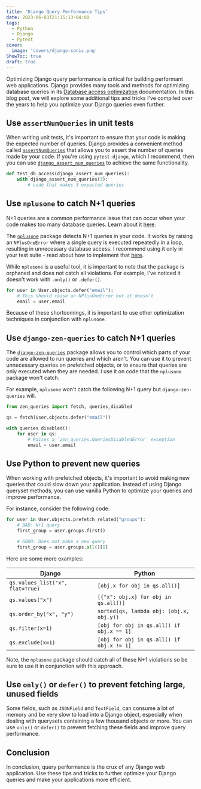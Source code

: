 ```yaml
---
title: 'Django Query Performance Tips'
date: 2023-06-03T21:15:13-04:00
tags:
  - Python
  - Django
  - Pytest
cover:
  image: 'covers/django-sonic.png'
ShowToc: true
draft: true
---
```


Optimizing Django query performance is critical for building performant web applications. Django provides many tools and methods for optimizing database queries in its [Database access optimization](https://docs.djangoproject.com/en/4.2/topics/db/optimization/) documentation. In this blog post, we will explore some additional tips and tricks I've compiled over the years to help you optimize your Django queries even further.

## Use `assertNumQueries` in unit tests

When writing unit tests, it's important to ensure that your code is making the expected number of queries. Django provides a convenient method called [`assertNumQueries`](https://docs.djangoproject.com/en/4.2/topics/testing/tools/#django.test.TransactionTestCase.assertNumQueries) that allows you to assert the number of queries made by your code. If you're using `pytest-django`, which I recommend, then you can use [`django_assert_num_queries`](https://pytest-django.readthedocs.io/en/latest/helpers.html#django_assert_num_queries) to achieve the same functionality.

```python
def test_db_access(django_assert_num_queries):
    with django_assert_num_queries(3):
        # code that makes 3 expected queries
```

## Use `nplusone` to catch N+1 queries

N+1 queries are a common performance issue that can occur when your code makes too many database queries. Learn about it [here](https://johnnymetz.com/posts/find-nplusone-violations/).

The [`nplusone`](https://github.com/jmcarp/nplusone) package detects N+1 queries in your code. It works by raising an `NPlusOneError` where a single query is executed repeatedly in a loop, resulting in unnecessary database access. I recommend using it only in your test suite - read about how to implement that [here](https://johnnymetz.com/posts/find-nplusone-violations/#nplusone).

While `nplusone` is a useful tool, it is important to note that the package is orphaned and does not catch all violations. For example, I've noticed it doesn't work with `.only()` or `.defer()`.

```python
for user in User.objects.defer("email"):
    # This should raise an NPlusOneError but it doesn't
    email = user.email
```

Because of these shortcomings, it is important to use other optimization techniques in conjunction with `nplusone`.

## Use `django-zen-queries` to catch N+1 queries

The [`django-zen-queries`](https://github.com/dabapps/django-zen-queries) package allows you to control which parts of your code are allowed to run queries and which aren't. You can use it to prevent unnecessary queries on prefetched objects, or to ensure that queries are only executed when they are needed. I use it on code that the `nplusone` package won't catch.

For example, `nplusone` won't catch the following N+1 query but `django-zen-queries` will.

```python
from zen_queries import fetch, queries_disabled

qs = fetch(User.objects.defer("email"))

with queries disabled():
    for user in qs:
        # Raises a `zen_queries.QueriesDisabledError` exception
        email = user.email
```

## Use Python to prevent new queries

When working with prefetched objects, it's important to avoid making new queries that could slow down your application. Instead of using Django queryset methods, you can use vanilla Python to optimize your queries and improve performance.

For instance, consider the following code:

```python
for user in User.objects.prefetch_related("groups"):
    # BAD: N+1 query
    first_group = user.groups.first()

    # GOOD: Does not make a new query
    first_group = user.groups.all()[0]
```

Here are some more examples:

| Django                           | Python                                    |
| -------------------------------- | ----------------------------------------- |
| `qs.values_list("x", flat=True)` | `[obj.x for obj in qs.all()]`             |
| `qs.values("x")`                 | `[{"x": obj.x} for obj in qs.all()]`      |
| `qs.order_by("x", "y")`          | `sorted(qs, lambda obj: (obj.x, obj.y))`  |
| `qs.filter(x=1)`                 | `[obj for obj in qs.all() if obj.x == 1]` |
| `qs.exclude(x=1)`                | `[obj for obj in qs.all() if obj.x != 1]` |

Note, the `nplusone` package should catch all of these N+1 violations so be sure to use it in conjunction with this approach.

## Use `only()` or `defer()` to prevent fetching large, unused fields

Some fields, such as `JSONField` and `TextField`, can consume a lot of memory and be very slow to load into a Django object, especially when dealing with querysets containing a few thousand objects or more. You can use `only()` or `defer()` to prevent fetching these fields and improve query performance.

## Conclusion

In conclusion, query performance is the crux of any Django web application. Use these tips and tricks to further optimize your Django queries and make your applications more efficient.
